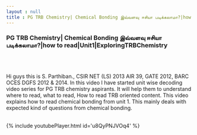 ```yaml
---
layout : null
title : PG TRB Chemistry| Chemical Bonding இவ்வளவு ஈசியா படிக்கலாமா?|how to read|Unit1|ExploringTRBChemistry
---
```

<h3>PG TRB Chemistry| Chemical Bonding இவ்வளவு ஈசியா படிக்கலாமா?|how to read|Unit1|ExploringTRBChemistry</h3><br>
<br><p>Hi guys this is S. Parthiban., CSIR NET (LS) 2013 AIR 39, GATE 2012, BARC OCES DGFS 2012 & 2014. In this video I have started unit wise decoding video series for PG TRB chemistry aspirants. It will help them to understand where to read, what to read, How to read TRB oriented content. This video  explains how to read chemical bonding from unit 1. This mainly deals with expected kind of questions from chemical bonding.</p><br>
{% include youtubePlayer.html id='u8QyPNJVOq4' %}<br>